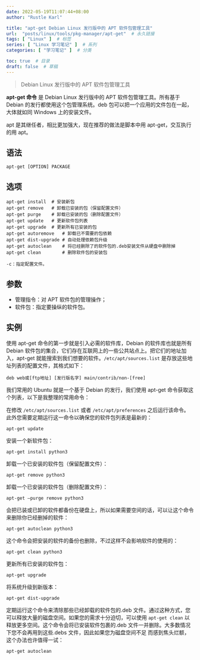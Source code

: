 ```yaml
---
date: 2022-05-19T11:07:44+08:00
author: "Rustle Karl"

title: "apt-get Debian Linux 发行版中的 APT 软件包管理工具"
url:  "posts/linux/tools/pkg-manager/apt-get"  # 永久链接
tags: [ "Linux" ]  # 标签
series: [ "Linux 学习笔记" ]  # 系列
categories: [ "学习笔记" ]  # 分类

toc: true  # 目录
draft: false  # 草稿
---
```


> Debian Linux 发行版中的 APT 软件包管理工具

**apt-get 命令** 是 Debian Linux 发行版中的 APT 软件包管理工具。所有基于 Debian 的发行都使用这个包管理系统。deb 包可以把一个应用的文件包在一起，大体就如同 Windows 上的安装文件。

apt 是其继任者，相比更加强大，现在推荐的做法是脚本中用 apt-get，交互执行的用 apt。

## 语法

```shell 
apt-get [OPTION] PACKAGE
```

## 选项

```shell
apt-get install  # 安装新包
apt-get remove   # 卸载已安装的包（保留配置文件）
apt-get purge    # 卸载已安装的包（删除配置文件）
apt-get update   # 更新软件包列表
apt-get upgrade  # 更新所有已安装的包
apt-get autoremove   # 卸载已不需要的包依赖
apt-get dist-upgrade # 自动处理依赖包升级
apt-get autoclean    # 将已经删除了的软件包的.deb安装文件从硬盘中删除掉
apt-get clean        # 删除软件包的安装包

-c：指定配置文件。
```

## 参数

* 管理指令：对 APT 软件包的管理操作；
* 软件包：指定要操纵的软件包。

## 实例

使用 apt-get 命令的第一步就是引入必需的软件库，Debian 的软件库也就是所有 Debian 软件包的集合，它们存在互联网上的一些公共站点上。把它们的地址加入，apt-get 就能搜索到我们想要的软件。`/etc/apt/sources.list` 是存放这些地址列表的配置文件，其格式如下：

```shell
deb web或[ftp地址] [发行版名字] main/contrib/non-[free]
```

我们常用的 Ubuntu 就是一个基于 Debian 的发行，我们使用 apt-get 命令获取这个列表，以下是我整理的常用命令：

在修改 `/etc/apt/sources.list` 或者 `/etc/apt/preferences` 之后运行该命令。此外您需要定期运行这一命令以确保您的软件包列表是最新的：

```shell
apt-get update
```

安装一个新软件包：

```shell
apt-get install python3
```

卸载一个已安装的软件包（保留配置文件）：

```shell
apt-get remove python3
```

卸载一个已安装的软件包（删除配置文件）：

```shell
apt-get –purge remove python3
```

会把已装或已卸的软件都备份在硬盘上，所以如果需要空间的话，可以让这个命令来删除你已经删掉的软件：

```shell
apt-get autoclean python3
```

这个命令会把安装的软件的备份也删除，不过这样不会影响软件的使用的：

```shell
apt-get clean python3
```

更新所有已安装的软件包：

```shell
apt-get upgrade
```

将系统升级到新版本：

```shell
apt-get dist-upgrade
```

定期运行这个命令来清除那些已经卸载的软件包的.deb 文件。通过这种方式，您可以释放大量的磁盘空间。如果您的需求十分迫切，可以使用 `apt-get clean` 以释放更多空间。这个命令会将已安装软件包裹的.deb 文件一并删除。大多数情况下您不会再用到这些.debs 文件，因此如果您为磁盘空间不足 而感到焦头烂额，这个办法也许值得一试：

```shell
apt-get autoclean
```
